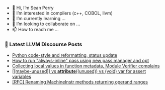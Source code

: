 - 👋 Hi, I’m Sean Perry
- 👀 I’m interested in compilers (c++, COBOL, llvm)
- 🌱 I’m currently learning ...
- 💞️ I’m looking to collaborate on ...
- 📫 How to reach me ...

<!---
s66perry/s66perry is a ✨ special ✨ repository because its `README.md` (this file) appears on your GitHub profile.
You can click the Preview link to take a look at your changes.
--->
### 📕 Latest LLVM Discourse Posts

<!-- DISCOURSE-LLVM:START -->
- [Python code-style and reformatting, status update](https://discourse.llvm.org/t/python-code-style-and-reformatting-status-update/70641#post_12)
- [How to run &quot;always-inline&quot; pass using new pass manager and opt](https://discourse.llvm.org/t/how-to-run-always-inline-pass-using-new-pass-manager-and-opt/70812#post_4)
- [Collecting local values in function metadata, Module Verifier complains](https://discourse.llvm.org/t/collecting-local-values-in-function-metadata-module-verifier-complains/70842#post_3)
- [[[maybe-unused]] vs __attribute__&lpar;&lpar;unused&rpar;&rpar; vs &lpar;void&rpar; var for assert variables](https://discourse.llvm.org/t/maybe-unused-vs-attribute-unused-vs-void-var-for-assert-variables/64212?page=2#post_22)
- [[RFC] Renaming MachineInstr methods returning operand ranges](https://discourse.llvm.org/t/rfc-renaming-machineinstr-methods-returning-operand-ranges/70756#post_17)
<!-- DISCOURSE-LLVM:END -->
